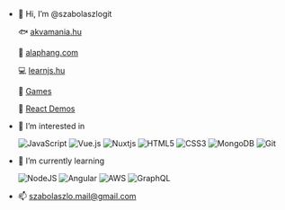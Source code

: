 - 👋 Hi, I’m @szabolaszlogit

  🐟 [akvamania.hu](https://www.akvamania.hu/)
  
  🎸 [alaphang.com](https://www.alaphang.com)
  
  💻 [learnjs.hu](https://www.learnjs.hu)
  
  🎲 [Games](https://games-peach.vercel.app/)
  
  🎲 [React Demos](https://react-portfolio-neon-five.vercel.app/)
  

- 👀 I’m interested in 

    ![JavaScript](https://img.shields.io/badge/javascript-%23323330.svg?style=for-the-badge&logo=javascript&logoColor=%23F7DF1E)
    ![Vue.js](https://img.shields.io/badge/vuejs-%2335495e.svg?style=for-the-badge&logo=vuedotjs&logoColor=%234FC08D)
    ![Nuxtjs](https://img.shields.io/badge/Nuxt-002E3B?style=for-the-badge&logo=nuxtdotjs&logoColor=#00DC82)
    ![HTML5](https://img.shields.io/badge/html5-%23E34F26.svg?style=for-the-badge&logo=html5&logoColor=white)
    ![CSS3](https://img.shields.io/badge/css3-%231572B6.svg?style=for-the-badge&logo=css3&logoColor=white)
    ![MongoDB](https://img.shields.io/badge/MongoDB-%234ea94b.svg?style=for-the-badge&logo=mongodb&logoColor=white)
    ![Git](https://img.shields.io/badge/git-%23F05033.svg?style=for-the-badge&logo=git&logoColor=white)

- 🌱 I’m currently learning

  ![NodeJS](https://img.shields.io/badge/node.js-6DA55F?style=for-the-badge&logo=node.js&logoColor=white)
  ![Angular](https://img.shields.io/badge/angular-%23DD0031.svg?style=for-the-badge&logo=angular&logoColor=white)
  ![AWS](https://img.shields.io/badge/AWS-%23FF9900.svg?style=for-the-badge&logo=amazon-aws&logoColor=white)
  ![GraphQL](https://img.shields.io/badge/-GraphQL-E10098?style=for-the-badge&logo=graphql&logoColor=white)

- 📫 szabolaszlo.mail@gmail.com




